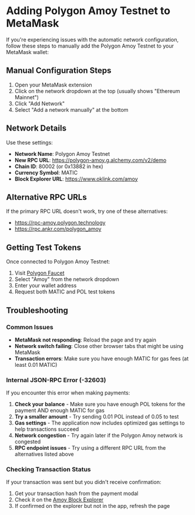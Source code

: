 # Adding Polygon Amoy Testnet to MetaMask

If you're experiencing issues with the automatic network configuration, follow these steps to manually add the Polygon Amoy Testnet to your MetaMask wallet:

## Manual Configuration Steps

1. Open your MetaMask extension
2. Click on the network dropdown at the top (usually shows "Ethereum Mainnet")
3. Click "Add Network" 
4. Select "Add a network manually" at the bottom

## Network Details

Use these settings:

- **Network Name**: Polygon Amoy Testnet
- **New RPC URL**: https://polygon-amoy.g.alchemy.com/v2/demo
- **Chain ID**: 80002 (or 0x13882 in hex)
- **Currency Symbol**: MATIC
- **Block Explorer URL**: https://www.oklink.com/amoy

## Alternative RPC URLs

If the primary RPC URL doesn't work, try one of these alternatives:
- https://rpc-amoy.polygon.technology
- https://rpc.ankr.com/polygon_amoy

## Getting Test Tokens

Once connected to Polygon Amoy Testnet:

1. Visit [Polygon Faucet](https://faucet.polygon.technology/)
2. Select "Amoy" from the network dropdown
3. Enter your wallet address
4. Request both MATIC and POL test tokens

## Troubleshooting

### Common Issues

- **MetaMask not responding**: Reload the page and try again
- **Network switch failing**: Close other browser tabs that might be using MetaMask
- **Transaction errors**: Make sure you have enough MATIC for gas fees (at least 0.01 MATIC)

### Internal JSON-RPC Error (-32603)

If you encounter this error when making payments:

1. **Check your balance** - Make sure you have enough POL tokens for the payment AND enough MATIC for gas
2. **Try a smaller amount** - Try sending 0.01 POL instead of 0.05 to test
3. **Gas settings** - The application now includes optimized gas settings to help transactions succeed
4. **Network congestion** - Try again later if the Polygon Amoy network is congested
5. **RPC endpoint issues** - Try using a different RPC URL from the alternatives listed above

### Checking Transaction Status

If your transaction was sent but you didn't receive confirmation:
1. Get your transaction hash from the payment modal
2. Check it on the [Amoy Block Explorer](https://www.oklink.com/amoy)
3. If confirmed on the explorer but not in the app, refresh the page
